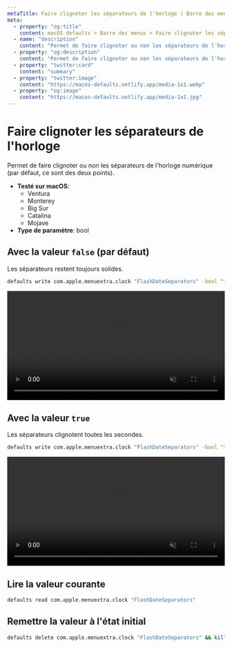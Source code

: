 ```yaml
---
metaTitle: Faire clignoter les séparateurs de l'horloge | Barre des menus | macOS defaults
meta:
  - property: "og:title"
    content: macOS defaults > Barre des menus > Faire clignoter les séparateurs de l'horloge
  - name: "description"
    content: "Permet de faire clignoter ou non les séparateurs de l'horloge numérique (par défaut, ce sont des deux points)."
  - property: "og:description"
    content: "Permet de faire clignoter ou non les séparateurs de l'horloge numérique (par défaut, ce sont des deux points)."
  - property: "twitter:card"
    content: "summary"
  - property: "twitter:image"
    content: "https://macos-defaults.netlify.app/media-1x1.webp"
  - property: "og:image"
    content: "https://macos-defaults.netlify.app/media-1x1.jpg"
---
```

# Faire clignoter les séparateurs de l'horloge

Permet de faire clignoter ou non les séparateurs de l'horloge numérique (par défaut, ce sont des deux points).

<!-- break lists -->

- **Testé sur macOS**:
  * Ventura
  * Monterey
  * Big Sur
  * Catalina
  * Mojave
- **Type de paramètre**: bool

## Avec la valeur `false` (par défaut)

Les séparateurs restent toujours solides.

```bash
defaults write com.apple.menuextra.clock "FlashDateSeparators" -bool "false" && killall SystemUIServer
```
<video autoplay loop muted playsinline width="727" height="40" style="max-width: 100%; height: auto">
  <source src="./menubar-FlashDateSeparators-false.mp4" type="video/mp4">
  Exemple avec la valeur false
</video>

## Avec la valeur `true`

Les séparateurs clignotent toutes les secondes.

```bash
defaults write com.apple.menuextra.clock "FlashDateSeparators" -bool "true" && killall SystemUIServer
```
<video autoplay loop muted playsinline width="727" height="40" style="max-width: 100%; height: auto">
  <source src="./menubar-FlashDateSeparators-true.mp4" type="video/mp4">
  Exemple avec la valeur true
</video>

## Lire la valeur courante
```bash
defaults read com.apple.menuextra.clock "FlashDateSeparators"
```

## Remettre la valeur à l'état initial
```bash
defaults delete com.apple.menuextra.clock "FlashDateSeparators" && killall SystemUIServer
```
